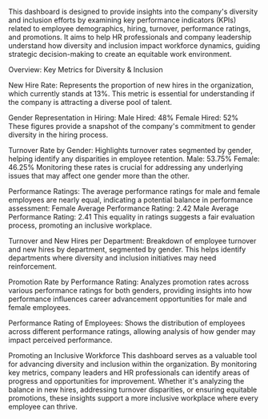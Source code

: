 This dashboard is designed to provide insights into the company's diversity and inclusion efforts by examining key performance indicators (KPIs) related to employee demographics, hiring, turnover, performance ratings, and promotions. It aims to help HR professionals and company leadership understand how diversity and inclusion impact workforce dynamics, guiding strategic decision-making to create an equitable work environment.

Overview:
Key Metrics for Diversity & Inclusion

New Hire Rate: Represents the proportion of new hires in the organization, which currently stands at 13%. This metric is essential for understanding if the company is attracting a diverse pool of talent.

Gender Representation in Hiring:
Male Hired: 48%
Female Hired: 52%
These figures provide a snapshot of the company's commitment to gender diversity in the hiring process.

Turnover Rate by Gender: Highlights turnover rates segmented by gender, helping identify any disparities in employee retention.
Male: 53.75%
Female: 46.25%
Monitoring these rates is crucial for addressing any underlying issues that may affect one gender more than the other.

Performance Ratings: The average performance ratings for male and female employees are nearly equal, indicating a potential balance in performance assessment:
Female Average Performance Rating: 2.42
Male Average Performance Rating: 2.41
This equality in ratings suggests a fair evaluation process, promoting an inclusive workplace.

Turnover and New Hires per Department: Breakdown of employee turnover and new hires by department, segmented by gender. This helps identify departments where diversity and inclusion initiatives may need reinforcement.

Promotion Rate by Performance Rating: Analyzes promotion rates across various performance ratings for both genders, providing insights into how performance influences career advancement opportunities for male and female employees.

Performance Rating of Employees: Shows the distribution of employees across different performance ratings, allowing analysis of how gender may impact perceived performance.

Promoting an Inclusive Workforce
This dashboard serves as a valuable tool for advancing diversity and inclusion within the organization. By monitoring key metrics, company leaders and HR professionals can identify areas of progress and opportunities for improvement. 
Whether it's analyzing the balance in new hires, addressing turnover disparities, or ensuring equitable promotions, these insights support a more inclusive workplace where every employee can thrive.

